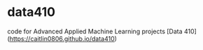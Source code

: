 # data410
code for Advanced Applied Machine Learning projects
[Data 410] (https://caitlin0806.github.io/data410)
